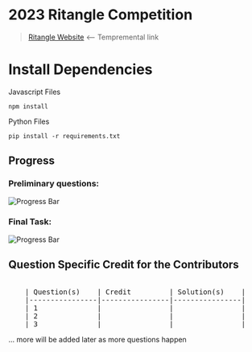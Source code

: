 # 2023 Ritangle Competition
> [Ritangle Website](https://mei.org.uk/ritangle/) ⟵ Tempremental link

# Install Dependencies

Javascript Files
```shell
npm install
```

Python Files
```shell
pip install -r requirements.txt
```

## Progress
### Preliminary questions: 
<img src="https://geps.dev/progress/0" alt="Progress Bar"/>

### Final Task: 
<img src="https://geps.dev/progress/0" alt="Progress Bar"/>

## Question Specific Credit for the Contributors
<pre align="center">

| Question(s)    | Credit         | Solution(s)    |
|----------------|----------------|----------------|
| 1              |                |                |
| 2              |                |                |
| 3              |                |                |
</pre>
... more will be added later as more questions happen